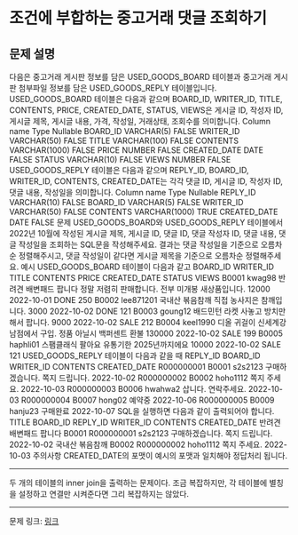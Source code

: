 # 조건에 부합하는 중고거래 댓글 조회하기
## 문제 설명

다음은 중고거래 게시판 정보를 담은 USED_GOODS_BOARD 테이블과 중고거래 게시판 첨부파일 정보를 담은 USED_GOODS_REPLY 테이블입니다. USED_GOODS_BOARD 테이블은 다음과 같으며 BOARD_ID, WRITER_ID, TITLE, CONTENTS, PRICE, CREATED_DATE, STATUS, VIEWS은 게시글 ID, 작성자 ID, 게시글 제목, 게시글 내용, 가격, 작성일, 거래상태, 조회수를 의미합니다.
Column name	Type	Nullable
BOARD_ID	VARCHAR(5)	FALSE
WRITER_ID	VARCHAR(50)	FALSE
TITLE	VARCHAR(100)	FALSE
CONTENTS	VARCHAR(1000)	FALSE
PRICE	NUMBER	FALSE
CREATED_DATE	DATE	FALSE
STATUS	VARCHAR(10)	FALSE
VIEWS	NUMBER	FALSE
USED_GOODS_REPLY 테이블은 다음과 같으며 REPLY_ID, BOARD_ID, WRITER_ID, CONTENTS, CREATED_DATE는 각각 댓글 ID, 게시글 ID, 작성자 ID, 댓글 내용, 작성일을 의미합니다.
Column name	Type	Nullable
REPLY_ID	VARCHAR(10)	FALSE
BOARD_ID	VARCHAR(5)	FALSE
WRITER_ID	VARCHAR(50)	FALSE
CONTENTS	VARCHAR(1000)	TRUE
CREATED_DATE	DATE	FALSE
문제
USED_GOODS_BOARD와 USED_GOODS_REPLY 테이블에서 2022년 10월에 작성된 게시글 제목, 게시글 ID, 댓글 ID, 댓글 작성자 ID, 댓글 내용, 댓글 작성일을 조회하는 SQL문을 작성해주세요. 결과는 댓글 작성일을 기준으로 오름차순 정렬해주시고, 댓글 작성일이 같다면 게시글 제목을 기준으로 오름차순 정렬해주세요.
예시
USED_GOODS_BOARD 테이블이 다음과 같고
BOARD_ID	WRITER_ID	TITLE	CONTENTS	PRICE	CREATED_DATE	STATUS	VIEWS
B0001	kwag98	반려견 배변패드 팝니다	정말 저렴히 판매합니다. 전부 미개봉 새상품입니다.	12000	2022-10-01	DONE	250
B0002	lee871201	국내산 볶음참깨	직접 농사지은 참깨입니다.	3000	2022-10-02	DONE	121
B0003	goung12	배드민턴 라켓	사놓고 방치만 해서 팝니다.	9000	2022-10-02	SALE	212
B0004	keel1990	디올 귀걸이	신세계강남점에서 구입. 정품 아닐시 백퍼센트 환불	130000	2022-10-02	SALE	199
B0005	haphli01	스팸클래식 팔아요	유통기한 2025년까지에요	10000	2022-10-02	SALE	121
USED_GOODS_REPLY 테이블이 다음과 같을 때
REPLY_ID	BOARD_ID	WRITER_ID	CONTENTS	CREATED_DATE
R000000001	B0001	s2s2123	구매하겠습니다. 쪽지 드립니다.	2022-10-02
R000000002	B0002	hoho1112	쪽지 주세요.	2022-10-03
R000000003	B0006	hwahwa2	삽니다. 연락주세요.	2022-10-03
R000000004	B0007	hong02	예약중	2022-10-06
R000000005	B0009	hanju23	구매완료	2022-10-07
SQL을 실행하면 다음과 같이 출력되어야 합니다.
TITLE	BOARD_ID	REPLY_ID	WRITER_ID	CONTENTS	CREATED_DATE
반려견 배변패드 팝니다	B0001	R000000001	s2s2123	구매하겠습니다. 쪽지 드립니다.	2022-10-02
국내산 볶음참깨	B0002	R000000002	hoho1112	쪽지 주세요.	2022-10-03
주의사항
CREATED_DATE의 포맷이 예시의 포맷과 일치해야 정답처리 됩니다.

***

두 개의 테이블의 inner join을 출력하는 문제이다. 조금 복잡하지만, 각 테이블에 별칭을 설정하고 연결만 시켜준다면 그리 복잡하지는 않았다.

***
문제 링크: [링크](https://school.programmers.co.kr/learn/courses/30/lessons/164673)
